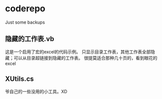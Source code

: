 # coderepo
Just some backups

## 隐藏的工作表.vb
这是一个启用了宏的excel的代码示例。
只显示目录工作表，其他工作表全部隐藏；可以从目录超链接到隐藏的工作表。
很提莫适合那种几十页的，看到眼花的excel

## XUtils.cs
爷自己的一些没用的小工具。XD
